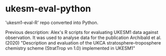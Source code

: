 # ukesm-eval-python

'ukesm1-eval-R' repo converted into Python.

Previous description:
Alex's R scripts for evaluating UKESM1 data against observation. It was used to analyse data for the publication Archibald et al. (2020) "Description and evaluation of the UKCA stratosphere–troposphere chemistry scheme (StratTrop vn 1.0) implemented in UKESM1"

